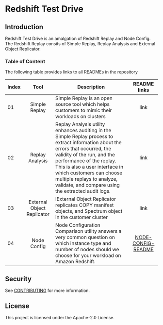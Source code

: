 # Redshift Test Drive

## Introduction
Redshift Test Drive is an amalgation of Redshift Replay and Node Config. The Redshift Replay consits of Simple Replay, Replay Analysis and External Object Replicator.

### Table of Content
The following table provides links to all READMEs in the repository



| Index      | Tool | Description | README links|
| ----------- | :-----------: |-------| :-------: |
| 01      | Simple Replay       |Simple Replay is an open source tool which helps customers to mimic their workloads on clusters |link|
| 02   | Replay Analysis        |Replay Analysis utility enhances auditing in the Simple Replay process to extract information about the errors that occurred, the validity of the run, and the performance of the replay. This is also a user interface in which customers can choose multiple replays to analyze, validate, and compare using the extracted audit logs.|link|
|03 | External Object Replicator |lExternal Object Replicator replicates COPY manifest objects, and Spectrum object in the customer cluster|link|
|04|Node Config| Node Configuration Comparison utility answers a very common question on which instance type and number of nodes should we choose for your workload on Amazon Redshift.|[NODE-CONFIG-README](/tools/node-config-compare/README.md)


## Security

See [CONTRIBUTING](CONTRIBUTING.md#security-issue-notifications) for more information.

## License

This project is licensed under the Apache-2.0 License.


